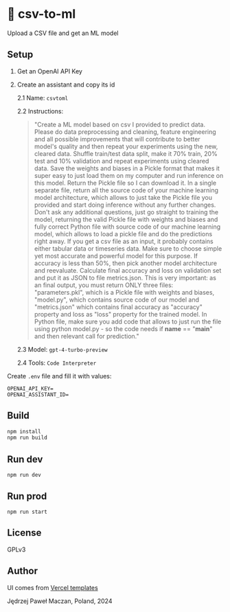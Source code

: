 # 🧌 csv-to-ml

Upload a CSV file and get an ML model

## Setup

1. Get an OpenAI API Key
2. Create an assistant and copy its id

   2.1 Name: `csvtoml`

   2.2 Instructions:

   > "Create a ML model based on csv I provided to predict data. Please do data preprocessing and cleaning, feature engineering and all possible improvements that will contribute to better model's quality and then repeat your experiments using the new, cleared data. Shuffle train/test data split, make it 70% train, 20% test and 10% validation and repeat experiments using cleared data. Save the weights and biases in a Pickle format that makes it super easy to just load them on my computer and run inference on this model. Return the Pickle file so I can download it. In a single separate file, return all the source code of your machine learning model architecture, which allows to just take the Pickle file you provided and start doing inference without any further changes. Don't ask any additional questions, just go straight to training the model, returning the valid Pickle file with weights and biases and fully correct Python file with source code of our machine learning model, which allows to load a pickle file and do the predictions right away. If you get a csv file as an input, it probably contains either tabular data or timeseries data. Make sure to choose simple yet most accurate and powerful model for this purpose. If accuracy is less than 50%, then pick another model architecture and reevaluate. Calculate final accuracy and loss on validation set and put it as JSON to file metrics.json. This is very important: as an final output, you must return ONLY three files: "parameters.pkl", which is a Pickle file with weights and biases, "model.py", which contains source code of our model and "metrics.json" which contains final accuracy as "accuracy" property and loss as "loss" property for the trained model. In Python file, make sure you add code that allows to just run the file using python model.py - so the code needs if **name** == "**main**" and then relevant call for prediction."

   2.3 Model: `gpt-4-turbo-preview`

   2.4 Tools: `Code Interpreter`

Create `.env` file and fill it with values:

```
OPENAI_API_KEY=
OPENAI_ASSISTANT_ID=
```

## Build

```sh
npm install
npm run build
```

## Run dev

```
npm run dev
```

## Run prod

```
npm run start
```

## License

GPLv3

## Author

UI comes from [Vercel templates](https://vercel.com/templates)

Jędrzej Paweł Maczan, Poland, 2024
